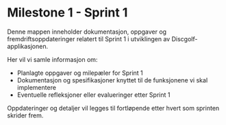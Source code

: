 # Milestone 1 - Sprint 1

Denne mappen inneholder dokumentasjon, oppgaver og fremdriftsoppdateringer relatert til Sprint 1 i utviklingen av Discgolf-applikasjonen.

Her vil vi samle informasjon om:
- Planlagte oppgaver og milepæler for Sprint 1
- Dokumentasjon og spesifikasjoner knyttet til de funksjonene vi skal implementere
- Eventuelle refleksjoner eller evalueringer etter Sprint 1

Oppdateringer og detaljer vil legges til fortløpende etter hvert som sprinten skrider frem.
